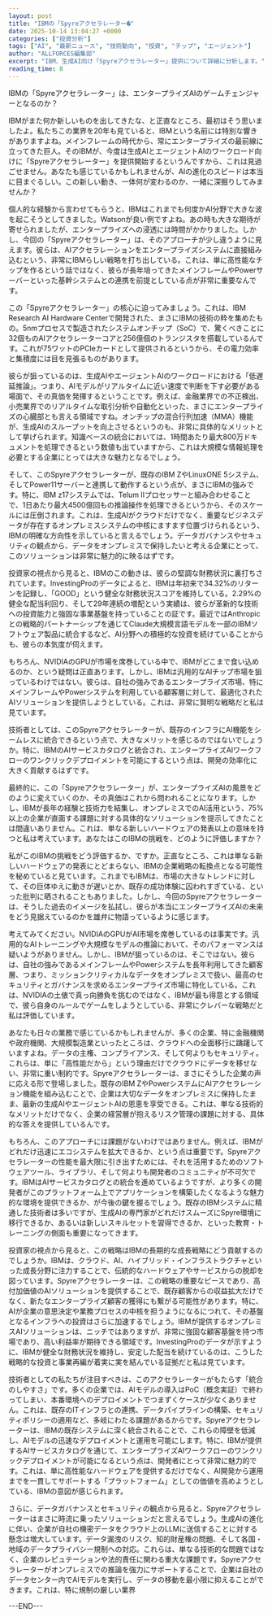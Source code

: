 ```yaml
---
layout: post
title: "IBMの「Spyreアクセラレーター�"
date: 2025-10-14 13:04:27 +0000
categories: ["投資分析"]
tags: ["AI", "最新ニュース", "技術動向", "投資", "チップ", "エージェント"]
author: "ALLFORCES編集部"
excerpt: "IBM、生成AI向け「Spyreアクセラレーター」提供について詳細に分析します。"
reading_time: 8
---
```


IBMの「Spyreアクセラレーター」は、エンタープライズAIのゲームチェンジャーとなるのか？

IBMがまた何か新しいものを出してきたな、と正直なところ、最初はそう思いましたよ。私たちこの業界を20年も見ていると、IBMという名前には特別な響きがありますよね。メインフレームの時代から、常にエンタープライズの最前線に立ってきた巨人。そのIBMが、今度は生成AIとエージェントAIのワークロード向けに「Spyreアクセラレーター」を提供開始するというんですから、これは見過ごせません。あなたも感じているかもしれませんが、AIの進化のスピードは本当に目まぐるしい。この新しい動き、一体何が変わるのか、一緒に深掘りしてみませんか？

個人的な経験から言わせてもらうと、IBMはこれまでも何度かAI分野で大きな波を起こそうとしてきました。Watsonが良い例ですよね。あの時も大きな期待が寄せられましたが、エンタープライズへの浸透には時間がかかりました。しかし、今回の「Spyreアクセラレーター」は、そのアプローチが少し違うように見えます。彼らは、AIアクセラレーションをエンタープライズシステムに直接組み込むという、非常にIBMらしい戦略を打ち出している。これは、単に高性能なチップを作るという話ではなく、彼らが長年培ってきたメインフレームやPowerサーバーといった基幹システムとの連携を前提としている点が非常に重要なんです。

この「Spyreアクセラレーター」の核心に迫ってみましょう。これは、IBM Research AI Hardware Centerで開発された、まさにIBMの技術の粋を集めたもの。5nmプロセスで製造されたシステムオンチップ（SoC）で、驚くべきことに32個ものAIアクセラレーターコアと256億個のトランジスタを搭載しているんです。これが75ワットのPCIeカードとして提供されるというから、その電力効率と集積度には目を見張るものがあります。

彼らが狙っているのは、生成AIやエージェントAIのワークロードにおける「低遅延推論」。つまり、AIモデルがリアルタイムに近い速度で判断を下す必要がある場面で、その真価を発揮するということです。例えば、金融業界での不正検出、小売業界でのリアルタイムな取引分析や自動化といった、まさにエンタープライズの心臓部とも言える領域ですね。オンチップの混合行列加速（MMA）機能が、生成AIのスループットを向上させるというのも、非常に具体的なメリットとして挙げられます。知識ベースの統合においては、1時間あたり最大800万ドキュメントを処理できるという数値も出ていますから、これは大規模な情報処理を必要とする企業にとっては大きな魅力となるでしょう。

そして、このSpyreアクセラレーターが、既存のIBM ZやLinuxONE 5システム、そしてPower11サーバーと連携して動作するという点が、まさにIBMの強みです。特に、IBM z17システムでは、Telum IIプロセッサーと組み合わせることで、1日あたり最大4500億回もの推論操作を処理できるというから、そのスケールには圧倒されます。これは、生成AIがクラウドだけでなく、重要なビジネスデータが存在するオンプレミスシステムの中核にますます位置づけられるという、IBMの明確な方向性を示していると言えるでしょう。データガバナンスやセキュリティの観点から、データをオンプレミスで保持したいと考える企業にとって、このソリューションは非常に魅力的に映るはずです。

投資家の視点から見ると、IBMのこの動きは、彼らの堅調な財務状況に裏打ちされています。InvestingProのデータによると、IBMは年初来で34.32%のリターンを記録し、「GOOD」という健全な財務状況スコアを維持している。2.29%の健全な配当利回り、そして29年連続の増配という実績は、彼らが革新的な技術への投資能力と強固な事業基盤を持っていることの証です。最近ではAnthropicとの戦略的パートナーシップを通じてClaude大規模言語モデルを一部のIBMソフトウェア製品に統合するなど、AI分野への積極的な投資を続けていることからも、彼らの本気度が伺えます。

もちろん、NVIDIAのGPUが市場を席巻している中で、IBMがどこまで食い込めるのか、という疑問は正直あります。しかし、IBMは汎用的なAIチップ市場を狙っているわけではない。彼らは、自社の強みであるエンタープライズ市場、特にメインフレームやPowerシステムを利用している顧客層に対して、最適化されたAIソリューションを提供しようとしている。これは、非常に賢明な戦略だと私は見ています。

技術者としては、このSpyreアクセラレーターが、既存のインフラにAI機能をシームレスに統合できるという点で、大きなメリットを感じるのではないでしょうか。特に、IBMのAIサービスカタログと統合され、エンタープライズAIワークフローのワンクリックデプロイメントを可能にするという点は、開発の効率化に大きく貢献するはずです。

最終的に、この「Spyreアクセラレーター」が、エンタープライズAIの風景をどのように変えていくのか、その真価はこれから問われることになります。しかし、IBMが長年の経験と技術力を結集し、オンプレミスでのAI活用という、75%以上の企業が直面する課題に対する具体的なソリューションを提示してきたことは間違いありません。これは、単なる新しいハードウェアの発表以上の意味を持つと私は考えています。あなたはこのIBMの挑戦を、どのように評価しますか？

私がこのIBMの挑戦をどう評価するか、ですか。正直なところ、これは単なる新しいハードウェアの発表にとどまらない、IBMの企業戦略の転換点となる可能性を秘めていると見ています。これまでもIBMは、市場の大きなトレンドに対して、その巨体ゆえに動きが遅いとか、既存の成功体験に囚われすぎている、といった批判に晒されることもありました。しかし、今回のSpyreアクセラレーターは、そうした過去のイメージを払拭し、彼らが本当にエンタープライズAIの未来をどう見据えているのかを雄弁に物語っているように感じます。

考えてみてください。NVIDIAのGPUがAI市場を席巻しているのは事実です。汎用的なAIトレーニングや大規模なモデルの推論において、そのパフォーマンスは疑いようがありません。しかし、IBMが狙っているのは、そこではない。彼らは、自社の強みであるメインフレームやPowerシステムを長年利用してきた顧客層、つまり、ミッションクリティカルなデータをオンプレミスで扱い、最高のセキュリティとガバナンスを求めるエンタープライズ市場に特化している。これは、NVIDIAの土俵で真っ向勝負を挑むのではなく、IBMが最も得意とする領域で、彼ら自身のルールでゲームをしようとしている、非常にクレバーな戦略だと私は評価しています。

あなたも日々の業務で感じているかもしれませんが、多くの企業、特に金融機関や政府機関、大規模製造業といったところは、クラウドへの全面移行に躊躇していますよね。データの主権、コンプライアンス、そして何よりもセキュリティ。これらは、単に「高性能だから」という理由だけでクラウドにデータを移せない、非常に重い制約です。Spyreアクセラレーターは、まさにそうした企業の声に応える形で登場しました。既存のIBM ZやPowerシステムにAIアクセラレーション機能を組み込むことで、企業は大切なデータをオンプレミスに保持したまま、最新の生成AIやエージェントAIの恩恵を享受できる。これは、単なる技術的なメリットだけでなく、企業の経営層が抱えるリスク管理の課題に対する、具体的な答えを提供しているんです。

もちろん、このアプローチには課題がないわけではありません。例えば、IBMがどれだけ迅速にエコシステムを拡大できるか、という点は重要です。Spyreアクセラレーターの性能を最大限に引き出すためには、それを活用するためのソフトウェアツール、ライブラリ、そして何よりも開発者のコミュニティが不可欠です。IBMはAIサービスカタログとの統合を進めているようですが、より多くの開発者がこのプラットフォーム上でアプリケーションを構築したくなるような魅力的な環境を提供できるか、が今後の鍵を握るでしょう。既存のIBMシステムに精通した技術者は多いですが、生成AIの専門家がどれだけスムーズにSpyre環境に移行できるか、あるいは新しいスキルセットを習得できるか、といった教育・トレーニングの側面も重要になってきます。

投資家の視点から見ると、この戦略はIBMの長期的な成長戦略にどう貢献するのでしょうか。IBMは、クラウド、AI、ハイブリッド・インフラストラクチャといった成長分野に注力することで、伝統的なハードウェアやサービスからの脱却を図っています。Spyreアクセラレーターは、この戦略の重要なピースであり、高付加価値のAIソリューションを提供することで、既存顧客からの収益拡大だけでなく、新たなエンタープライズ顧客の獲得にも繋がる可能性があります。特に、AIが企業の意思決定や業務プロセスの中核を担うようになるにつれて、その基盤となるインフラへの投資はさらに加速するでしょう。IBMが提供するオンプレミスAIソリューションは、ニッチではありますが、非常に強固な顧客基盤を持つ市場であり、高い利益率が期待できる領域です。InvestingProのデータが示すように、IBMが健全な財務状況を維持し、安定した配当を続けているのは、こうした戦略的な投資と事業再編が着実に実を結んでいる証拠だと私は見ています。

技術者としての私たちが注目すべきは、このアクセラレーターがもたらす「統合のしやすさ」です。多くの企業では、AIモデルの導入はPoC（概念実証）で終わってしまい、本番環境へのデプロイメントでつまずくケースが少なくありません。これは、既存のITインフラとの連携、データパイプラインの構築、セキュリティポリシーの適用など、多岐にわたる課題があるからです。Spyreアクセラレーターは、IBMの既存システムに深く統合されることで、これらの障壁を低減し、AIモデルの迅速なデプロイメントと運用を可能にします。特に、IBMが提供するAIサービスカタログを通じて、エンタープライズAIワークフローのワンクリックデプロイメントが可能になるという点は、開発者にとって非常に魅力的です。これは、単に高性能なハードウェアを提供するだけでなく、AI開発から運用までを一貫してサポートする「プラットフォーム」としての価値を高めようとしている、IBMの意図が感じられます。

さらに、データガバナンスとセキュリティの観点から見ると、Spyreアクセラレーターはまさに時流に乗ったソリューションだと言えるでしょう。生成AIの進化に伴い、企業が自社の機密データをクラウド上のLLMに送信することに対する懸念は増大しています。データ漏洩のリスク、知的財産権の問題、そして各国・地域のデータプライバシー規制への対応。これらは、単なる技術的な問題ではなく、企業のレピュテーションや法的責任に関わる重大な課題です。Spyreアクセラレーターがオンプレミスでの推論を強力にサポートすることで、企業は自社のデータセンター内でAIモデルを実行し、データの移動を最小限に抑えることができます。これは、特に規制の厳しい業界

---END---